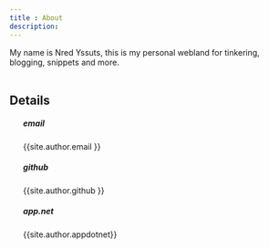 ```yaml
---
title : About
description:
---
```


My name is Nred Yssuts, this is my personal webland for tinkering, blogging, snippets and more.
<br><br>
<h2>Details</h2>
<ul>
  <h5>email</h5>{{site.author.email }}<br>
  <h5>github</h5> {{site.author.github }}<br>
  <h5>app.net</h5> {{site.author.appdotnet}}
</ul>
